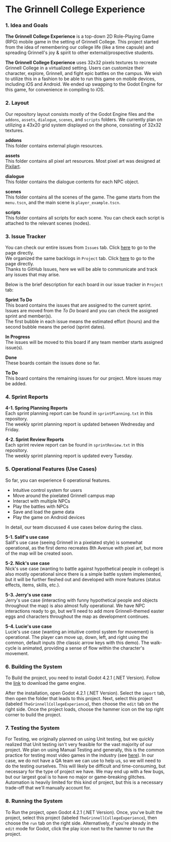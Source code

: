 # The Grinnell College Experience

### 1. Idea and Goals
**The Grinnell College Experience** is a top-down 2D Role-Playing Game (RPG) mobile game in the setting of Grinnell College. This project started from the idea of remembering our college life (like a time capsule) and spreading Grinnell's joy & spirit to other external/prospective students.

**The Grinnell College Experience** uses 32x32 pixels textures to recreate Grinnell College in a virtualized setting. Users can customize their character, explore, Grinnell, and fight epic battles on the campus. We wish to utilize this in a fashion to be able to run this game on mobile devices, including iOS and Android. We ended up swapping to the Godot Engine for this game, for convenience in compiling to iOS.

### 2. Layout
Our repository layout consists mostly of the Godot Engine files and the `addons`, `assets`, `dialogue`, `scenes`, and `scripts` folders. We currently plan on utilizing a 43x20 grid system displayed on the phone, consisting of 32x32 textures.

**addons** <br>
This folder contains external plugin resources.

**assets** <br>
This folder contains all pixel art resources. Most pixel art was designed at [Pixilart](https://www.pixilart.com/).

**dialogue** <br>
This folder contains the dialogue contents for each NPC object.

**scenes** <br>
This folder contains all the scenes of the game. The game starts from the `menu.tscn`, and the main scene is `player_example.tscn`.

**scripts** <br>
This folder contains all scripts for each scene. You can check each script is attached to the relevant scenes (nodes).

### 3. Issue Tracker
You can check our entire issues from `Issues` tab. Click [here](https://github.com/The-Grinnell-College-Experience-Team/GCE-Backend/issues) to go to the page directly. <br>
We organized the same backlogs in `Project` tab. Click [here](https://github.com/orgs/The-Grinnell-College-Experience-Team/projects/6) to go to the page directly. <br>
Thanks to GitHub Issues, here we will be able to communicate and track any issues that may arise.

Below is the brief description for each board in our issue tracker in `Project` tab:

**Sprint To Do** <br>
This board contains the issues that are assigned to the current sprint. <br>
Issues are moved from the *To Do* board and you can check the assigned sprint and member(s). <br>
The first bubble in each issue means the estimated effort (hours) and the second bubble means the period (sprint dates).

**In Progress** <br>
The issues will be moved to this board if any team member starts assigned issue(s).

**Done** <br>
These boards contain the issues done so far.

**To Do** <br>
This board contains the remaining issues for our project. More issues may be added.

### 4. Sprint Reports
**4-1. Spring Planning Reports** <br>
Each sprint planning report can be found in `sprintPlanning.txt` in this repository. <br>
The weekly sprint planning report is updated between Wednesday and Friday.

**4-2. Sprint Review Reports** <br>
Each sprint review report can be found in `sprintReview.txt` in this repository. <br>
The weekly sprint planning report is updated every Tuesday.

### 5. Operational Features (Use Cases)
So far, you can experience 6 operational features.

* Intuitive control system for users
* Move around the pixelated Grinnell campus map
* Interact with multiple NPCs
* Play the battles with NPCs
* Save and load the game data
* Play the game on Android devices

In detail, our team discussed 4 use cases below during the class.

**5-1. Salif's use case** <br> 
Salif's use case (seeing Grinnell in a pixelated style) is somewhat operational, as the first demo recreates 8th Avenue with pixel art, but more of the map will be created soon. 

**5-2. Nick's use case** <br>
Nick's use case (wanting to battle against hypothetical people in college) is also mostly operational since there is a simple battle system implemented, but it will be further fleshed out and developed with more features (status effects, items, skills, etc.). 

**5-3. Jerry's use case** <br>
Jerry's use case (interacting with funny hypothetical people and objects throughout the map) is also almost fully operational. We have NPC interactions ready to go, but we'll need to add more Grinnell-themed easter eggs and characters throughout the map as development continues. 

**5-4. Lucie's use case** <br>
Lucie's use case (wanting an intuitive control system for movement) is operational. The player can move up, down, left, and right using the common, default inputs (the classic arrow keys with this demo). The walk-cycle is animated, providing a sense of flow within the character's movement.   

### 6. Building the System
To Build the project, you need to install Godot 4.2.1 (.NET Version). Follow the [link](https://godotengine.org/download/windows/) to download the game engine.

After the installation, open Godot 4.2.1 (.NET Version). Select the `import` tab, then open the folder that leads to this project. Next, select this project (labeled  `TheGrinnellCollegeExperience`), then choose the `edit` tab on the right side. Once the project loads, choose the hammer icon on the top right corner to build the project.

### 7. Testing the System
For Testing, we originally planned on using Unit testing, but we quickly realized that Unit testing isn't very feasible for the vast majority of our project. We plan on using Manual Testing and generally, this is the common practice for testing most video games in the industry (see [here](https://en.wikipedia.org/wiki/Game_testing)). In our case, we do not have a QA team we can use to help us, so we will need to do the testing ourselves. This will likely be difficult and time-consuming, but necessary for the type of project we have. We may end up with a few bugs, but our largest goal is to have no major or game-breaking glitches. Automation is heavily limited for this kind of project, but this is a necessary trade-off that we'll manually account for.

### 8. Running the System
To Run the project, open Godot 4.2.1 (.NET Version). Once, you've built the project, select this project (labeled  `TheGrinnellCollegeExperience`), then choose the `run` tab on the right side. Alternatively, if you're already in the `edit` mode for Godot, click the play icon next to the hammer to run the project.
